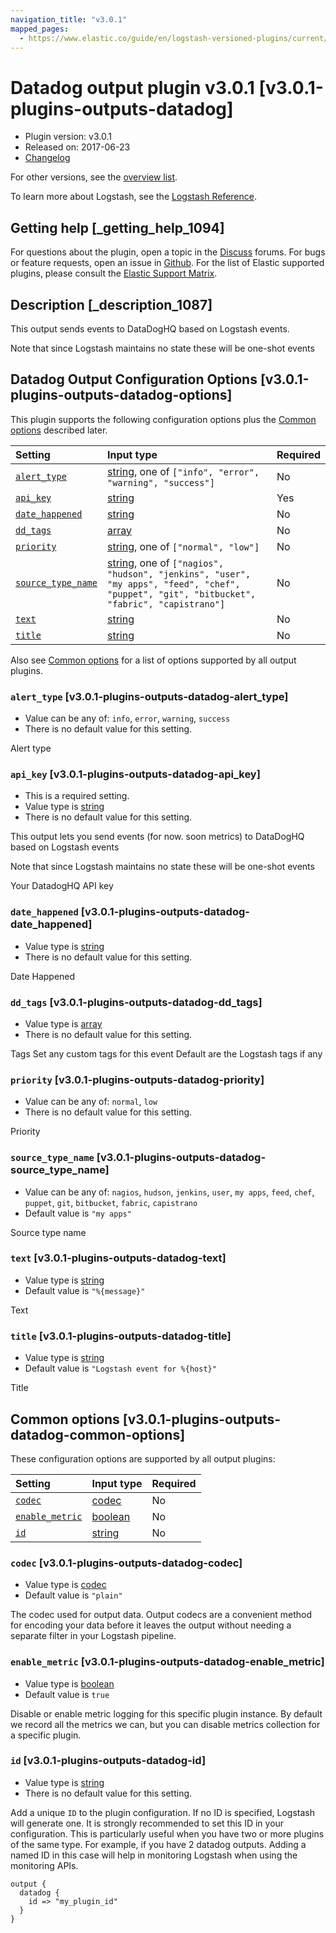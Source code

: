 ```yaml
---
navigation_title: "v3.0.1"
mapped_pages:
  - https://www.elastic.co/guide/en/logstash-versioned-plugins/current/v3.0.1-plugins-outputs-datadog.html
---
```


# Datadog output plugin v3.0.1 [v3.0.1-plugins-outputs-datadog]

* Plugin version: v3.0.1
* Released on: 2017-06-23
* [Changelog](https://github.com/logstash-plugins/logstash-output-datadog/blob/v3.0.1/CHANGELOG.md)

For other versions, see the [overview list](output-datadog-index.md).

To learn more about Logstash, see the [Logstash Reference](https://www.elastic.co/guide/en/logstash/current/index.html).

## Getting help [_getting_help_1094]

For questions about the plugin, open a topic in the [Discuss](http://discuss.elastic.co) forums. For bugs or feature requests, open an issue in [Github](https://github.com/logstash-plugins/logstash-output-datadog). For the list of Elastic supported plugins, please consult the [Elastic Support Matrix](https://www.elastic.co/support/matrix#matrix_logstash_plugins).

## Description [_description_1087]

This output sends events to DataDogHQ based on Logstash events.

Note that since Logstash maintains no state these will be one-shot events

## Datadog Output Configuration Options [v3.0.1-plugins-outputs-datadog-options]

This plugin supports the following configuration options plus the [Common options](v3-0-1-plugins-outputs-datadog.md#v3.0.1-plugins-outputs-datadog-common-options) described later.

| Setting | Input type | Required |
| :- | :- | :- |
| [`alert_type`](v3-0-1-plugins-outputs-datadog.md#v3.0.1-plugins-outputs-datadog-alert_type) | [string](/lsr/value-types.md#string), one of `["info", "error", "warning", "success"]` | No |
| [`api_key`](v3-0-1-plugins-outputs-datadog.md#v3.0.1-plugins-outputs-datadog-api_key) | [string](/lsr/value-types.md#string) | Yes |
| [`date_happened`](v3-0-1-plugins-outputs-datadog.md#v3.0.1-plugins-outputs-datadog-date_happened) | [string](/lsr/value-types.md#string) | No |
| [`dd_tags`](v3-0-1-plugins-outputs-datadog.md#v3.0.1-plugins-outputs-datadog-dd_tags) | [array](/lsr/value-types.md#array) | No |
| [`priority`](v3-0-1-plugins-outputs-datadog.md#v3.0.1-plugins-outputs-datadog-priority) | [string](/lsr/value-types.md#string), one of `["normal", "low"]` | No |
| [`source_type_name`](v3-0-1-plugins-outputs-datadog.md#v3.0.1-plugins-outputs-datadog-source_type_name) | [string](/lsr/value-types.md#string), one of `["nagios", "hudson", "jenkins", "user", "my apps", "feed", "chef", "puppet", "git", "bitbucket", "fabric", "capistrano"]` | No |
| [`text`](v3-0-1-plugins-outputs-datadog.md#v3.0.1-plugins-outputs-datadog-text) | [string](/lsr/value-types.md#string) | No |
| [`title`](v3-0-1-plugins-outputs-datadog.md#v3.0.1-plugins-outputs-datadog-title) | [string](/lsr/value-types.md#string) | No |

Also see [Common options](v3-0-1-plugins-outputs-datadog.md#v3.0.1-plugins-outputs-datadog-common-options) for a list of options supported by all output plugins.

### `alert_type` [v3.0.1-plugins-outputs-datadog-alert_type]

* Value can be any of: `info`, `error`, `warning`, `success`
* There is no default value for this setting.

Alert type

### `api_key` [v3.0.1-plugins-outputs-datadog-api_key]

* This is a required setting.
* Value type is [string](/lsr/value-types.md#string)
* There is no default value for this setting.

This output lets you send events (for now. soon metrics) to DataDogHQ based on Logstash events

Note that since Logstash maintains no state these will be one-shot events

Your DatadogHQ API key

### `date_happened` [v3.0.1-plugins-outputs-datadog-date_happened]

* Value type is [string](/lsr/value-types.md#string)
* There is no default value for this setting.

Date Happened

### `dd_tags` [v3.0.1-plugins-outputs-datadog-dd_tags]

* Value type is [array](/lsr/value-types.md#array)
* There is no default value for this setting.

Tags Set any custom tags for this event Default are the Logstash tags if any

### `priority` [v3.0.1-plugins-outputs-datadog-priority]

* Value can be any of: `normal`, `low`
* There is no default value for this setting.

Priority

### `source_type_name` [v3.0.1-plugins-outputs-datadog-source_type_name]

* Value can be any of: `nagios`, `hudson`, `jenkins`, `user`, `my apps`, `feed`, `chef`, `puppet`, `git`, `bitbucket`, `fabric`, `capistrano`
* Default value is `"my apps"`

Source type name

### `text` [v3.0.1-plugins-outputs-datadog-text]

* Value type is [string](/lsr/value-types.md#string)
* Default value is `"%{message}"`

Text

### `title` [v3.0.1-plugins-outputs-datadog-title]

* Value type is [string](/lsr/value-types.md#string)
* Default value is `"Logstash event for %{host}"`

Title

## Common options [v3.0.1-plugins-outputs-datadog-common-options]

These configuration options are supported by all output plugins:

| Setting | Input type | Required |
| :- | :- | :- |
| [`codec`](v3-0-1-plugins-outputs-datadog.md#v3.0.1-plugins-outputs-datadog-codec) | [codec](/lsr/value-types.md#codec) | No |
| [`enable_metric`](v3-0-1-plugins-outputs-datadog.md#v3.0.1-plugins-outputs-datadog-enable_metric) | [boolean](/lsr/value-types.md#boolean) | No |
| [`id`](v3-0-1-plugins-outputs-datadog.md#v3.0.1-plugins-outputs-datadog-id) | [string](/lsr/value-types.md#string) | No |

### `codec` [v3.0.1-plugins-outputs-datadog-codec]

* Value type is [codec](/lsr/value-types.md#codec)
* Default value is `"plain"`

The codec used for output data. Output codecs are a convenient method for encoding your data before it leaves the output without needing a separate filter in your Logstash pipeline.

### `enable_metric` [v3.0.1-plugins-outputs-datadog-enable_metric]

* Value type is [boolean](/lsr/value-types.md#boolean)
* Default value is `true`

Disable or enable metric logging for this specific plugin instance. By default we record all the metrics we can, but you can disable metrics collection for a specific plugin.

### `id` [v3.0.1-plugins-outputs-datadog-id]

* Value type is [string](/lsr/value-types.md#string)
* There is no default value for this setting.

Add a unique `ID` to the plugin configuration. If no ID is specified, Logstash will generate one. It is strongly recommended to set this ID in your configuration. This is particularly useful when you have two or more plugins of the same type. For example, if you have 2 datadog outputs. Adding a named ID in this case will help in monitoring Logstash when using the monitoring APIs.

```
output {
  datadog {
    id => "my_plugin_id"
  }
}
```
